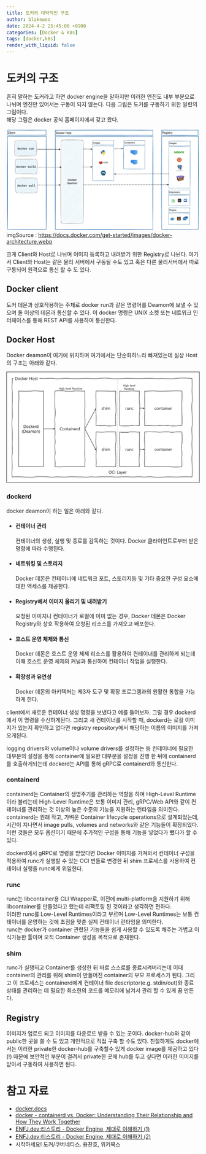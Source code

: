 ```yaml
---
title: 도커의 대략적인 구조
author: blakewoo
date: 2024-4-2 23:45:00 +0900
categories: [Docker & K8s]
tags: [docker,k8s]
render_with_liquid: false
---
```


# 도커의 구조
흔히 말하는 도커라고 하면 docker engine을 말하지만 이러한 엔진도 내부 부분으로 나뉘며
엔진만 있어서는 구동이 되지 않는다.
다음 그림은 도커를 구동하기 위한 일련의 그림이다.   
해당 그림은 docker 공식 홈페이지에서 갖고 왔다.

![img.png](/assets/blog/docker&k8s/docker_overview_img.png)      
imgSource : https://docs.docker.com/get-started/images/docker-architecture.webp

크게 Client와 Host로 나뉘며 이미지 등록하고 내려받기 위한 Registry로 나뉜다.
여기서 Client와 Host는 같은 물리 서버에서 구동될 수도 있고 혹은 다른 물리서버에서 따로 구동되어
원격으로 통신 할 수 도 있다.

## Docker client
도커 데몬과 상호작용하는 주체로 docker run과 같은 명령어를 Deamon에 보낼 수 있으며
둘 이상의 데몬과 통신할 수 있다.
이 docker 명령은 UNIX 소켓 또는 네트워크 인터페이스를 통해 REST API를 사용하여 통신한다.

## Docker Host
Docker deamon이 여기에 위치하며 여기에서는 단순화하느라 빠져있는데 실상 Host의 구조는
아래와 같다.

![img.png](/assets/blog/docker&k8s/docker_host_structure_img.png)

### dockerd
docker deamon이 하는 일은 아래와 같다.

- #### 컨테이너 관리   
  컨테이너의 생성, 실행 및 종료를 감독하는 것이다. Docker 클라이언트로부터 받은 명령에 따라 수행된다.
- #### 네트워킹 및 스토리지    
  Docker 데몬은 컨테이너에 네트워크 포트, 스토리지등 및 기타 중요한 구성 요소에 대한 액세스를 제공한다.
- #### Registry에서 이미지 올리기 및 내려받기   
  요청된 이미지나 컨테이너가 로컬에 이미 없는 경우, Docker 데몬은 Docker Registry와 상호 작용하여 요청된 리소스를 가져오고 배포한다.
- #### 호스트 운영 체제와 통신   
  Docker 데몬은 호스트 운영 체제 리소스를 활용하여 컨테이너를 관리하게 되는데 이때 호스트 운영 체제의 커널과 통신하여 컨테이너 작업을 실행한다.
- #### 확장성과 유연성   
  Docker 데몬의 아키텍처는 제3자 도구 및 확장 프로그램과의 원활한 통합을 가능하게 한다.

client에서 새로운 컨테이너 생성 명령을 보냈다고 예를 들어보자.
그럴 경우 dockerd에서 이 명령을 수신하게된다. 그리고
새 컨테이너를 시작할 때, dockerd는 로컬 이미지가 있는지 확인하고
없다면 registry repository에서 해당하는 이름의 이미지를 가져오게된다.

logging drivers와 volume이나 volume drivers를 설정하는 등
컨테이너에 필요한 대부분의 설정을 통해 container에
필요한 대부분을 설정을 진행 한 뒤에 containerd를 호출하게되는데
dockerd는 API를 통해 gRPC로 containerd와 통신한다.

### containerd
containerd는 Container의 생명주기를 관리하는 역할을 하며
High-Level Runtime이라 불리는데 High-Level Runtime은 보통 이미지 관리,
gRPC/Web API와 같이 컨테이너를 관리하는 것 이상의 높은 수준의 기능을 지원하는 런타임을 의미한다.
containerd는 원래 작고, 가벼운 Container lifecycle operations으로 설계되었는데,
시간이 지나면서 image pulls, volumes and networks와 같은 기능들이 확장되었다.
이런 것들은 모두 옵션이기 때문에 추가적인 구성을 통해 기능을 넣었다가 뺐다가 할 수 있다.

dockerd에서 gRPC로 명령을 받았다면 Docker 이미지를 가져와서 컨테이너 구성을 적용하여
runc가 실행할 수 있는 OCI 번들로 변경한 뒤
shim 프로세스를 사용하여 컨테이너 실행을 runc에게 위임한다.

### runc
runc는 libcontainer용 CLI Wrapper로, 이전에 multi-platform을 지원하기 위해
libcontainer를 만들었다고 했는데 리팩토링 된 것이라고 생각하면 편하다.   
이러한 runc를 Low-Level Runtimes이라고 부르며 Low-Level Runtimes는 보통 컨테이너를 운영하는 것에
초점을 맞춘 실제 컨테이너 런타임을 의미한다.   
runc는 docker가 container 관련된 기능들을 쉽게 사용할 수 있도록 해주는 가볍고 이식가능한 툴이며
오직 Container 생성을 목적으로 존재한다.

### shim
runc가 실행되고 Container를 생성한 뒤 바로 스스로를 종료시켜버리는데 이때 container의 관리를 위해
shim이 만들어진 container의 부모 프로세스가 된다. 그리고 이 프로세스는
containerd에게 컨테이너 file descriptor(e.g. stdin/out)와 종료 상태를 관리하는 데 필요한 최소한의 코드를
메모리에 남겨서 관리 할 수 있게 끔 만든다.

## Registry
이미지가 업로드 되고 이미지를 다운로드 받을 수 있는 곳이다.
docker-hub와 같이 public한 곳을 쓸 수 도 있고 개인적으로 직접 구축 할 수도 있다.
친절하게도 docker에서는 이러한 private한 docker-hub를 구축할수 있게
docker image를 제공하고 있다(!) 때문에 보안적인 부분이 걸려서 private한 곳에 hub를 두고 싶다면
이러한 이미지를 받아서 구동하여 사용하면 된다.


# 참고 자료
- [docker.docs](https://docs.docker.com/get-started/overview/)
- [docker - containerd vs. Docker: Understanding Their Relationship and How They Work Together](https://www.docker.com/blog/containerd-vs-docker/)
- [ENFJ.dev:티스토리 - Docker Engine, 제대로 이해하기 (1)](https://gngsn.tistory.com/128)
- [ENFJ.dev:티스토리 - Docker Engine, 제대로 이해하기 (2)](https://gngsn.tistory.com/129) 
- 시작하세요! 도커/쿠버네티스. 용찬호, 위키북스
